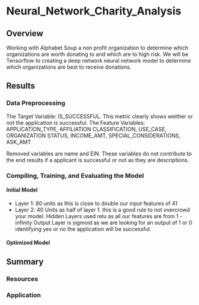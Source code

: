 # Neural_Network_Charity_Analysis

## Overview
Working with Alphabet Soup a non profit organization to determine which organizations are worth donating to and which are to high risk.  We will be Tensorflow to creating a deep network neural network model to determine which organizations are best to receive donations. 

## Results
### Data Preprocessing
The Target Variable: IS_SUCCESSFUL.  This metric clearly shows weither or not the application is successful. 
The Feature Variables: APPLICATION_TYPE, AFFILIATION CLASSIFICATION, USE_CASE, ORGANIZATION STATUS, INCOME_AMT, SPECIAL_CONSIDERATIONS, ASK_AMT

Removed variables are name and EIN.  These variables do not contribute to the end results if a applicant is successful or not as they are descriptions.

### Compiling, Training, and Evaluating the Model
#### Initial Model
- Layer 1:  80 units as this is close to double our input features of 41
- Layer 2: 40 Units as half of layer 1.  this is a good rule to not overcrowd your model.
Hidden Layers used relu as all our features are from 1 - infinity
Output Layer is sigmoid as we are looking for an output of 1 or 0 identifying yes or no the application will be successful.


#### Optimized Model


## Summary

### Resources

### Application
